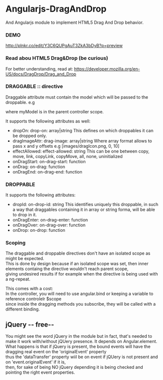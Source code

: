 Angularjs-DragAndDrop
=====================

And Angularjs module to implement HTML5 Drag And Drop behavior.

### DEMO
http://plnkr.co/edit/Y3C6QUPgAuT3ZkA3bDyB?p=preview


### Read abou HTML5 Drag&Drop (be curious)
For better understanding, read at:
https://developer.mozilla.org/en-US/docs/DragDrop/Drag_and_Drop

### DRAGGABLE :: directive

Draggable attribute must contain the model which will be passed to the droppable.
e.g <div data-draggable="myModel">
where myModel is in the parent controller scope.

It supports the following attributes as well:

* dropOn:         drop-on:        array|string  This defines on which droppables it can be dropped only.  
* dragImageAttr:  drag-image:     array|string  Where array format allows to pass x and y offsets  e.g [images/dragIcon.png, 0, 10]  
* effectAllowed:  effect-allowed: string        This can be one between copy, move, link, copyLink, copyMove, all, none, uninitialized  
* onDragStart:    on-drag-start:  function  
* onDrag:         on-drag:        function  
* onDragEnd:      on-drag-end:    function  


### DROPPABLE

It supports the following attributes:
* dropId:         on-drop-id:        string        This identifies uniquely this droppable, in such a way that draggables containing it in array or string forma, will be able to drop in it.  
* onDragEnter:    on-drag-enter:     function  
* onDragOver:     on-drag-over:      function  
* onDrop:         on-drop:           function  


### Scoping

The draggable and droppable directives don't have an isolated scope as might be expected.  
This is done by design because if an isolated scope was set, then inner elements containg the directive wouldn't reach parent scope,  
giving undesired results if for example when the directive is being used with a ng-repeat.  

This comes with a cost:  
In the controller, you will need to use angular.bind or keeping a variable to reference controlelr $scope  
since inside the dragging methods you subscribe, they will be called with a different binding.

## jQuery -- free--

You might see the word jQuery in the module but in fact, that's needed to make it work with/without jQUery presence. It depends on Angular.element.  
What happens is that if jQuery is present, the bound events will have the dragging real event on the 'originalEvent' property  
thus the 'dataTransfer' property wiil be on event if jQUery is not present and on 'event.originalEvent' if it is,  
then, for sake of being NO jQuery depending it is being checked and pointing the right event properties.
